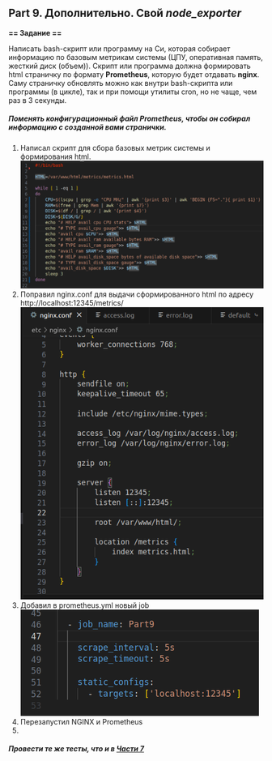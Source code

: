 
## Part 9. Дополнительно. Свой *node_exporter*

**== Задание ==**

Написать bash-скрипт или программу на Си, которая собирает информацию по базовым метрикам системы (ЦПУ, оперативная память, жесткий диск (объем)).
Скрипт или программа должна формировать html страничку по формату **Prometheus**, которую будет отдавать **nginx**. \
Саму страничку обновлять можно как внутри bash-скрипта или программы (в цикле), так и при помощи утилиты cron, но не чаще, чем раз в 3 секунды.
##### Поменять конфигурационный файл **Prometheus**, чтобы он собирал информацию с созданной вами странички.

1. Написал скрипт для сбора базовых метрик системы и формирования html.
!["Script"](../../misc/images/screens/9.1.png)
2. Поправил nginx.conf для выдачи сформированного html по адресу http://localhost:12345/metrics/
!["NGINX"](../../misc/images/screens/9.2.png)
3. Добавил в prometheus.yml новый job
!["NGINX"](../../misc/images/screens/9.3.png)
4. Перезапустил NGINX и Prometheus
5. 

##### Провести те же тесты, что и в [Части 7](#part-7-prometheus-и-grafana)


